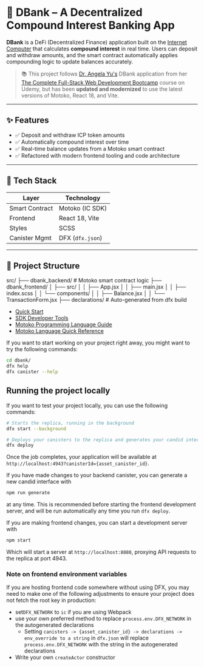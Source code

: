 # 🧮 DBank – A Decentralized Compound Interest Banking App

**DBank** is a DeFi (Decentralized Finance) application built on the [Internet Computer](https://internetcomputer.org) that calculates **compound interest** in real time. Users can deposit and withdraw amounts, and the smart contract automatically applies compounding logic to update balances accurately.

> 📚 This project follows [Dr. Angela Yu's](https://www.appbrewery.co/) DBank application from her [The Complete Full-Stack Web Development Bootcamp](https://www.udemy.com/course/the-complete-web-development-bootcamp/?couponCode=ST19MT280525G3) course on Udemy, but has been **updated and modernized** to use the latest versions of Motoko, React 18, and Vite.

---

## ✨ Features

- ✅ Deposit and withdraw ICP token amounts
- ✅ Automatically compound interest over time
- ✅ Real-time balance updates from a Motoko smart contract
- ✅ Refactored with modern frontend tooling and code architecture

---

## 🧱 Tech Stack

| Layer         | Technology                      |
|--------------|----------------------------------|
| Smart Contract | Motoko (IC SDK)                |
| Frontend     | React 18, Vite                   |
| Styles       | SCSS                             |
| Canister Mgmt| DFX (`dfx.json`)                 |

---

## 📁 Project Structure

src/
├── dbank_backend/ # Motoko smart contract logic
├── dbank_frontend/
│ ├── src/
│ │ ├── App.jsx
│ │ ├── main.jsx
│ │ ├── index.scss
│ │ └── components/
│ │ ├── Balance.jsx
│ │ └── TransactionForm.jsx
├── declarations/ # Auto-generated from dfx build


- [Quick Start](https://internetcomputer.org/docs/current/developer-docs/setup/deploy-locally)
- [SDK Developer Tools](https://internetcomputer.org/docs/current/developer-docs/setup/install)
- [Motoko Programming Language Guide](https://internetcomputer.org/docs/current/motoko/main/motoko)
- [Motoko Language Quick Reference](https://internetcomputer.org/docs/current/motoko/main/language-manual)

If you want to start working on your project right away, you might want to try the following commands:

```bash
cd dbank/
dfx help
dfx canister --help
```

## Running the project locally

If you want to test your project locally, you can use the following commands:

```bash
# Starts the replica, running in the background
dfx start --background

# Deploys your canisters to the replica and generates your candid interface
dfx deploy
```

Once the job completes, your application will be available at `http://localhost:4943?canisterId={asset_canister_id}`.

If you have made changes to your backend canister, you can generate a new candid interface with

```bash
npm run generate
```

at any time. This is recommended before starting the frontend development server, and will be run automatically any time you run `dfx deploy`.

If you are making frontend changes, you can start a development server with

```bash
npm start
```

Which will start a server at `http://localhost:8080`, proxying API requests to the replica at port 4943.

### Note on frontend environment variables

If you are hosting frontend code somewhere without using DFX, you may need to make one of the following adjustments to ensure your project does not fetch the root key in production:

- set`DFX_NETWORK` to `ic` if you are using Webpack
- use your own preferred method to replace `process.env.DFX_NETWORK` in the autogenerated declarations
  - Setting `canisters -> {asset_canister_id} -> declarations -> env_override to a string` in `dfx.json` will replace `process.env.DFX_NETWORK` with the string in the autogenerated declarations
- Write your own `createActor` constructor

